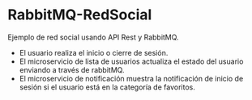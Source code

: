 # RabbitMQ-RedSocial
Ejemplo de red social usando API Rest y  RabbitMQ.
* El usuario realiza el inicio o cierre de sesión.
*	El microservicio de lista de usuarios actualiza el estado del usuario enviando a través de rabbitMQ.
*	El microservicio de notificación muestra la notificación de inicio de sesión si el usuario está en la categoría de favoritos. 

